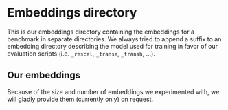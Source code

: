 # Embeddings directory

This is our embeddings directory containing the embeddings for a benchmark in separate directories.
We always tried to append a suffix to an embedding directory describing the model used for training in favor of our evaluation scripts (i.e. `_rescal`, `_transe`, `_transh`, ...).

## Our embeddings

Because of the size and number of embeddings we experimented with, we will gladly provide them (currently only) on request.

